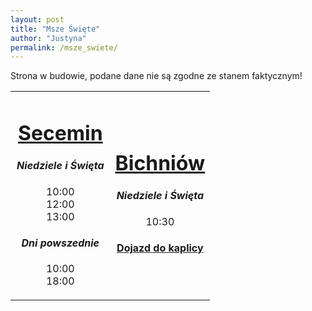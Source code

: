 ```yaml
---
layout: post
title: "Msze Święte"
author: "Justyna"
permalink: /msze_swiete/
---
```

Strona w budowie, podane dane nie są zgodne ze stanem faktycznym!

  
  <table width="100%" cellspacing="0" cellpadding="0">
<tr>
     <td width="50%">
 <center> <u><h1> Secemin</h1></u>
  <i><h4>Niedziele i Święta</h4></i>
10:00 <br>
12:00 <br>
13:00 <br>


<i><h4> Dni powszednie</h4></i>
10:00 <br>
18:00 <br>
</center>
     </td>
     <td width="50%">
   <center><u><h1>Bichniów</h1></u>
     <i><h4>Niedziele i Święta</h4></i>
10:30
<h4> <a href="https://goo.gl/maps/LJid29AeSeT2">Dojazd do kaplicy</a></h4>
  </center>
     </td>
</tr>
</table>



